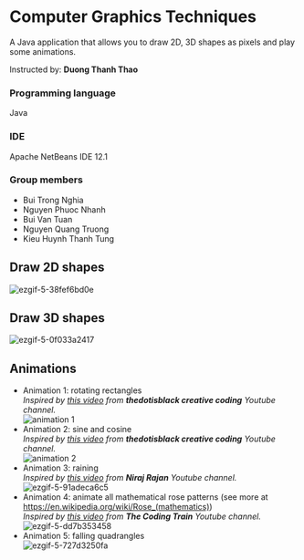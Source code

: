 # Computer Graphics Techniques
A Java application that allows you to draw 2D, 3D shapes as pixels and play some animations.

Instructed by: <b>Duong Thanh Thao</b>

### Programming language
Java

### IDE
Apache NetBeans IDE 12.1

### Group members
* Bui Trong Nghia
* Nguyen Phuoc Nhanh
* Bui Van Tuan
* Nguyen Quang Truong
* Kieu Huynh Thanh Tung

## Draw 2D shapes
![ezgif-5-38fef6bd0e](https://user-images.githubusercontent.com/64318804/192264586-0d285707-e5ea-4920-bac6-e3fa4f3601d6.gif)

## Draw 3D shapes
![ezgif-5-0f033a2417](https://user-images.githubusercontent.com/64318804/192264705-14e24b0a-9d88-4bd7-95aa-7b84e01ffdf2.gif)

## Animations
* Animation 1: rotating rectangles<br>
<i>Inspired by <a href="https://www.youtube.com/watch?v=AUddj9kzyyY">this video</a> from <b>thedotisblack creative coding</b> Youtube channel.</i><br>
![animation 1](https://user-images.githubusercontent.com/64318804/192265958-39dd3c4a-cc08-42af-9cb7-6fb69286bba7.gif)
* Animation 2: sine and cosine<br>
<i>Inspired by <a href="https://www.youtube.com/watch?v=ehT7d9JPulQ">this video</a> from <b>thedotisblack creative coding</b> Youtube channel.</i><br>
![animation 2](https://user-images.githubusercontent.com/64318804/192265712-5f8e45b4-c31f-417e-9461-b306e3977a82.gif)
* Animation 3: raining<br>
<i>Inspired by <a href="https://www.youtube.com/watch?v=Yg3HWVqskTQ&t=53s">this video</a> from <b>Niraj Rajan</b> Youtube channel.</i><br>
![ezgif-5-91adeca6c5](https://user-images.githubusercontent.com/64318804/192265169-d9514e24-860c-4335-bd0e-60be99d6bc77.gif)
* Animation 4: animate all mathematical rose patterns (see more at https://en.wikipedia.org/wiki/Rose_(mathematics))<br>
<i>Inspired by <a href="https://www.youtube.com/watch?v=f5QBExMNB1I">this video</a> from <b>The Coding Train</b> Youtube channel.</i><br>
![ezgif-5-dd7b353458](https://user-images.githubusercontent.com/64318804/192265306-53305e50-8a0d-4af8-841d-daea8df7d4d3.gif)
* Animation 5: falling quadrangles<br>
![ezgif-5-727d3250fa](https://user-images.githubusercontent.com/64318804/192265352-dc565672-c138-4eae-a692-58f420864c70.gif)
